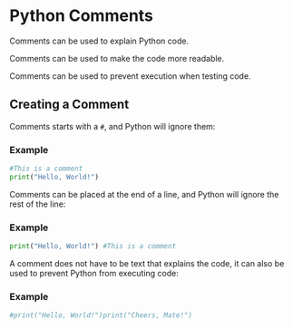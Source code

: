 
Python Comments
===============


Comments can be used to explain Python code.


Comments can be used to make the code more readable.


Comments can be used to prevent execution when testing code.


Creating a Comment
------------------


Comments starts with a `#`, and Python will 
ignore them:



### Example



```python
#This is a comment
print("Hello, World!")

```


Comments can be placed at the end of a line, and Python will ignore the rest 
of the line:



### Example



```python
print("Hello, World!") #This is a comment

```


A comment does not have to be text that explains the code, it can also be used to 
prevent Python from executing code:



### Example



```python
#print("Hello, World!")print("Cheers, Mate!")
```


